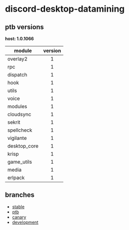 # discord-desktop-datamining

## ptb versions

**host: 1.0.1066**

| module | version |
| ------ | :-----: |
| overlay2 | 1 |
| rpc | 1 |
| dispatch | 1 |
| hook | 1 |
| utils | 1 |
| voice | 1 |
| modules | 1 |
| cloudsync | 1 |
| sekrit | 1 |
| spellcheck | 1 |
| vigilante | 1 |
| desktop_core | 1 |
| krisp | 1 |
| game_utils | 1 |
| media | 1 |
| erlpack | 1 |

## branches

- [stable](https://github.com/OpenAsar/discord-desktop-datamining/tree/stable)
- [ptb](https://github.com/OpenAsar/discord-desktop-datamining/tree/ptb)
- [canary](https://github.com/OpenAsar/discord-desktop-datamining/tree/canary)
- [development](https://github.com/OpenAsar/discord-desktop-datamining/tree/development)